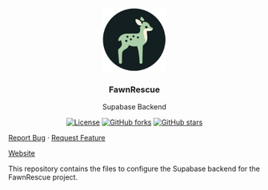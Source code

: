 <br />
<p align="center">
<a><img src="image/Logo-circle.png" alt="FawnRescue" width="128" height="128" title="FawnRescue"></a>
  <h3 align="center">FawnRescue</h3>
  <p align="center">
    Supabase Backend<br />
    <p align="center">
  <a href="https://github.com/FawnRescue/backend/blob/main/LICENSE"><img src="https://img.shields.io/github/license/FawnRescue/backend" alt="License"></a>
  <a href="https://github.com/FawnRescue/backend/network/members"><img src="https://img.shields.io/github/forks/FawnRescue/backend?style=social" alt="GitHub forks"></a>
  <a href="https://github.com/FawnRescue/backend/stargazers"><img src="https://img.shields.io/github/stars/FawnRescue/backend?style=social" alt="GitHub stars"></a>
</p>
    <p>
    <a href="https://github.com/FawnRescue/backend/issues">Report Bug</a>
    ·
    <a href="https://github.com/FawnRescue/backend/issues">Request Feature</a>
    </p>
    <a href="https://fawnrescue.github.io/">Website</a>
  </p>
</p>

This repository contains the files to configure the Supabase backend for the FawnRescue project.

